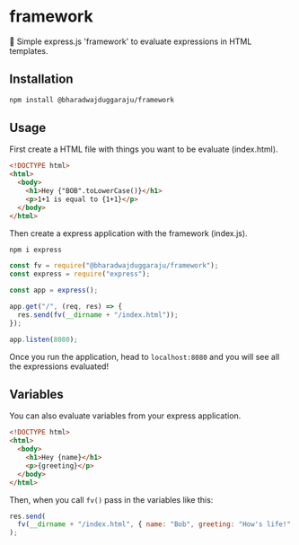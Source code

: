 # framework

🚀 Simple express.js 'framework' to evaluate expressions in HTML templates.

## Installation

```sh
npm install @bharadwajduggaraju/framework
```

## Usage

First create a HTML file with things you want to be evaluate (index.html).

```html
<!DOCTYPE html>
<html>
  <body>
    <h1>Hey {"BOB".toLowerCase()}</h1>
    <p>1+1 is equal to {1+1}</p>
  </body>
</html>
```

Then create a express application with the framework (index.js).

```sh
npm i express
```

```js
const fv = require("@bharadwajduggaraju/framework");
const express = require("express");

const app = express();

app.get("/", (req, res) => {
  res.send(fv(__dirname + "/index.html"));
});

app.listen(8080);
```

Once you run the application, head to `localhost:8080` and you will see all
the expressions evaluated!

## Variables

You can also evaluate variables from your express application.

```html
<!DOCTYPE html>
<html>
  <body>
    <h1>Hey {name}</h1>
    <p>{greeting}</p>
  </body>
</html>
```

Then, when you call ```fv()``` pass in the variables like this:

```js
res.send(
  fv(__dirname + "/index.html", { name: "Bob", greeting: "How's life!" })
);
```

